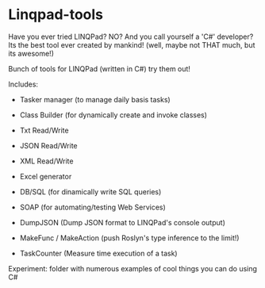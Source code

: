 # Linqpad-tools

Have you ever tried LINQPad? NO? And you call yourself a 'C#' developer? 
Its the best tool ever created by mankind! (well, maybe not THAT much, but its awesome!)

Bunch of tools for LINQPad (written in C#) try them out! 

Includes:


- Tasker manager (to manage daily basis tasks)

- Class Builder (for dynamically create and invoke classes)

- Txt Read/Write 

- JSON Read/Write

- XML Read/Write

- Excel generator

- DB/SQL (for dinamically write SQL queries)

- SOAP (for automating/testing Web Services)

- DumpJSON (Dump JSON format to LINQPad's console output)

- MakeFunc / MakeAction (push Roslyn's type inference to the limit!)

- TaskCounter (Measure time execution of a task)

Experiment: folder with numerous examples of cool things you can do using C#

